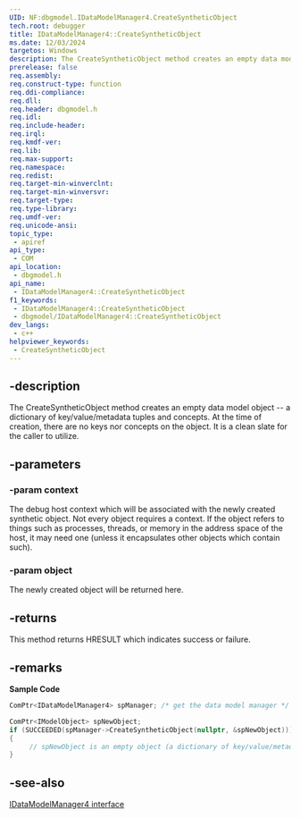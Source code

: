 ```yaml
---
UID: NF:dbgmodel.IDataModelManager4.CreateSyntheticObject
tech.root: debugger
title: IDataModelManager4::CreateSyntheticObject
ms.date: 12/03/2024
targetos: Windows
description: The CreateSyntheticObject method creates an empty data model object that is a dictionary of key/value/metadata tuples and concepts.
prerelease: false
req.assembly: 
req.construct-type: function
req.ddi-compliance: 
req.dll: 
req.header: dbgmodel.h
req.idl: 
req.include-header: 
req.irql: 
req.kmdf-ver: 
req.lib: 
req.max-support: 
req.namespace: 
req.redist: 
req.target-min-winverclnt: 
req.target-min-winversvr: 
req.target-type: 
req.type-library: 
req.umdf-ver: 
req.unicode-ansi: 
topic_type:
 - apiref
api_type:
 - COM
api_location:
 - dbgmodel.h
api_name:
 - IDataModelManager4::CreateSyntheticObject
f1_keywords:
 - IDataModelManager4::CreateSyntheticObject
 - dbgmodel/IDataModelManager4::CreateSyntheticObject
dev_langs:
 - c++
helpviewer_keywords:
 - CreateSyntheticObject
---
```


## -description

The CreateSyntheticObject method creates an empty data model object -- a dictionary of key/value/metadata tuples and concepts. At the time of creation, there are no keys nor concepts on the object. It is a clean slate for the caller to utilize.

## -parameters

### -param context

The debug host context which will be associated with the newly created synthetic object. Not every object requires a context. If the object refers to things such as processes, threads, or memory in the address space of the host, it may need one (unless it encapsulates other objects which contain such).

### -param object

The newly created object will be returned here.

## -returns

This method returns HRESULT which indicates success or failure.

## -remarks

**Sample Code**

```cpp
ComPtr<IDataModelManager4> spManager; /* get the data model manager */

ComPtr<IModelObject> spNewObject;
if (SUCCEEDED(spManager->CreateSyntheticObject(nullptr, &spNewObject)))
{
     // spNewObject is an empty object (a dictionary of key/value/metadata tuples)
}
```

## -see-also

[IDataModelManager4 interface](nn-dbgmodel-idatamodelmanager4.md)